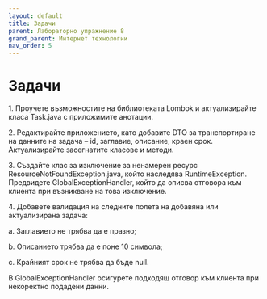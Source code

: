 ```yaml
---
layout: default
title: Задачи
parent: Лабораторно упражнение 8
grand_parent: Интернет технологии
nav_order: 5
---
```

# Задачи

1\.      Проучете възможностите на библиотеката Lombok и актуализирайте класа Task.java с приложимите анотации.

2\.      Редактирайте приложението, като добавите DTO за транспортиране на данните на задача – id, заглавие, описание, краен срок. Актуализирайте засегнатите класове и методи.

3\.      Създайте клас за изключение за ненамерен ресурс ResourceNotFoundException.java, който наследява RuntimeException. Предвидете GlobalExceptionHandler, който да описва отговора към клиента при възникване на това изключение.

4\.      Добавете валидация на следните полета на добавяна или актуализирана задача:

a.      Заглавието не трябва да е празно;

b.      Описанието трябва да е поне 10 символа;

c.      Крайният срок не трябва да бъде null.

В GlobalExceptionHandler осигурете подходящ отговор към клиента при некоректно подадени данни.
